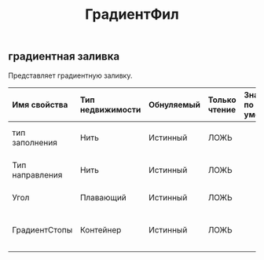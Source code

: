 ﻿---
title: ГрадиентФил
second_title: Aspose.Cells Cloud Documen
type: docs
url: /ru/specification/model/gradientfill/
description: "Aspose.Cells Спецификация облачной модели: GradientFill. Легко обрабатывайте Excel и другие документы электронных таблиц с помощью таких функций, как открытие, создание, редактирование, разделение, слияние, сравнение и преобразование."
kwords: Excel, Office, электронная таблица, Cloud REST API, GradientFill
weight: 50
---
## **градиентная заливка**

 Представляет градиентную заливку.

| Имя свойства| Тип недвижимости| Обнуляемый| Только чтение| Значение по умолчанию| Описание|
|:- |:- |:- |:- |:- |:- |
| тип заполнения| Нить| Истинный| ЛОЖЬ|| Получает тип градиентной заливки.|
| Тип направления| Нить| Истинный| ЛОЖЬ|| Получает тип направления градиента.|
| Угол| Плавающий| Истинный| ЛОЖЬ||Угол линейной заливки.|
| ГрадиентСтопы| Контейнер| Истинный| ЛОЖЬ|| Представляет коллекцию ограничителей градиента.|

